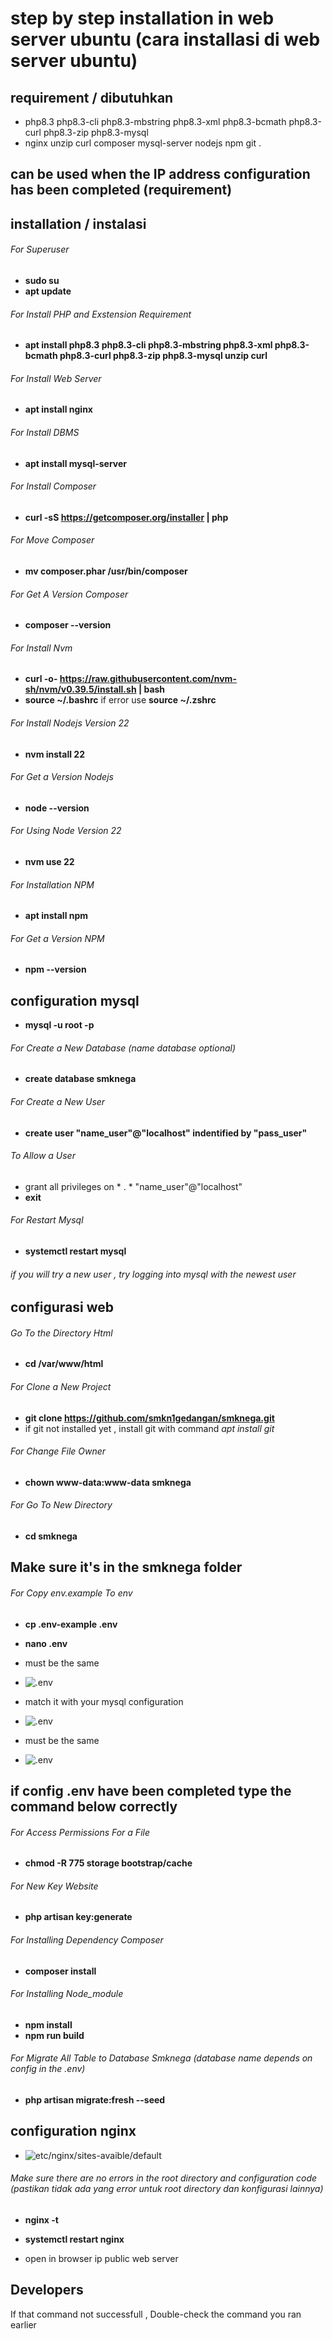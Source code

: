 # step by step installation in web server ubuntu (cara installasi di web server ubuntu)

## requirement / dibutuhkan

- php8.3 php8.3-cli php8.3-mbstring php8.3-xml php8.3-bcmath php8.3-curl php8.3-zip php8.3-mysql
- nginx unzip curl composer mysql-server nodejs npm git .

## can be used when the IP address configuration has been completed (requirement)
## installation / instalasi

###### For Superuser
- **sudo su** 
- **apt update**

###### For Install PHP and Exstension Requirement
- **apt install php8.3 php8.3-cli php8.3-mbstring php8.3-xml php8.3-bcmath php8.3-curl php8.3-zip php8.3-mysql unzip curl** 

######  For Install Web Server
- **apt install nginx** 

######  For Install DBMS
- **apt install mysql-server** 

###### For Install Composer
- **curl  -sS  https://getcomposer.org/installer | php** 

###### For Move Composer
- **mv composer.phar /usr/bin/composer** 

###### For Get A Version Composer
- **composer --version**  

###### For Install Nvm
- **curl  -o-  https://raw.githubusercontent.com/nvm-sh/nvm/v0.39.5/install.sh | bash** 
- **source  ~/.bashrc** if error use **source  ~/.zshrc**

###### For Install Nodejs Version 22
- **nvm install 22** 

###### For Get a Version Nodejs
- **node  --version**

###### For Using Node Version 22
- **nvm use 22** 

###### For Installation NPM
- **apt install npm** 

###### For Get a Version NPM
- **npm  --version** 

## configuration mysql

- **mysql -u root -p**

###### For Create a New Database (name database optional) 
- **create database smknega** 

###### For Create a New User
- **create user "name_user"@"localhost" indentified by "pass_user"** 

###### To Allow a User
- grant all privileges on * . * "name_user"@"localhost" 
- **exit**

###### For Restart Mysql
- **systemctl restart mysql** 
###### if you will try a new user , try logging into mysql with the newest user


## configurasi web

###### Go To the Directory Html
- **cd /var/www/html** 

###### For Clone a New Project
- **git clone https://github.com/smkn1gedangan/smknega.git** 
- if git not installed yet , install git with command *apt install git*

###### For Change File Owner
- **chown www-data:www-data smknega** 

###### For Go To New Directory
- **cd smknega** 

## Make sure it's in the smknega folder 

###### For Copy env.example To env
- **cp .env-example .env** 
- **nano .env**

- must be the same
- ![.env](./github/env1.png)

- match it with your mysql configuration
- ![.env](./github/env2.png)

- must be the same
- ![.env](./github/env3.png)

## if config .env have been completed type the command below correctly

###### For Access Permissions For a File
- **chmod -R 775 storage bootstrap/cache** 

###### For New Key Website
- **php artisan key:generate** 

###### For Installing Dependency Composer
- **composer install** 

###### For Installing Node_module
- **npm install** 
- **npm run build**

###### For Migrate All Table to Database Smknega (database name depends on config in the .env)
- **php artisan migrate:fresh --seed** 

## configuration nginx

- ![etc/nginx/sites-avaible/default](./github/konfigurasi%20nginx.png)

###### Make sure there are no errors in the root directory and configuration code (pastikan tidak ada yang error untuk root directory dan konfigurasi lainnya)
- **nginx -t** 

- **systemctl restart nginx**

- open in browser ip public web server

## Developers

If that command not successfull , Double-check the command you ran earlier 

